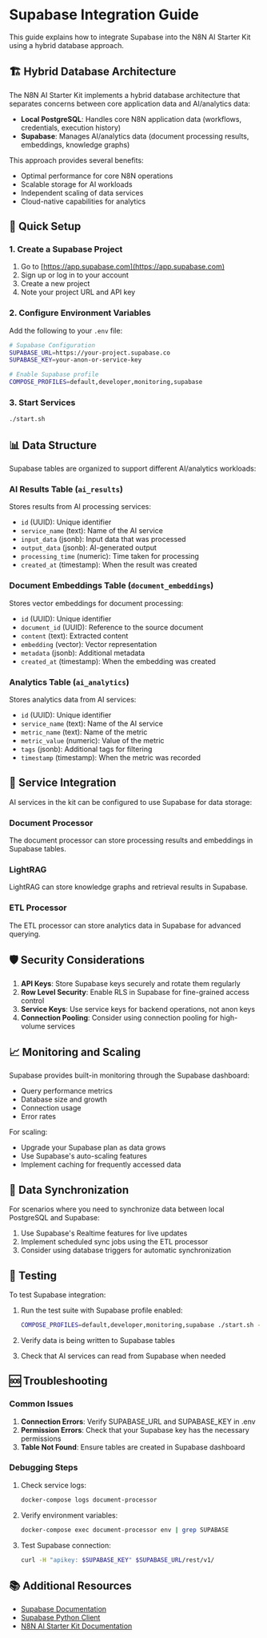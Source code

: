# Supabase Integration Guide

This guide explains how to integrate Supabase into the N8N AI Starter Kit using a hybrid database approach.

## 🏗️ Hybrid Database Architecture

The N8N AI Starter Kit implements a hybrid database architecture that separates concerns between core application data and AI/analytics data:

- **Local PostgreSQL**: Handles core N8N application data (workflows, credentials, execution history)
- **Supabase**: Manages AI/analytics data (document processing results, embeddings, knowledge graphs)

This approach provides several benefits:
- Optimal performance for core N8N operations
- Scalable storage for AI workloads
- Independent scaling of data services
- Cloud-native capabilities for analytics

## 🚀 Quick Setup

### 1. Create a Supabase Project

1. Go to [https://app.supabase.com](https://app.supabase.com)
2. Sign up or log in to your account
3. Create a new project
4. Note your project URL and API key

### 2. Configure Environment Variables

Add the following to your `.env` file:

```bash
# Supabase Configuration
SUPABASE_URL=https://your-project.supabase.co
SUPABASE_KEY=your-anon-or-service-key

# Enable Supabase profile
COMPOSE_PROFILES=default,developer,monitoring,supabase
```

### 3. Start Services

```bash
./start.sh
```

## 📊 Data Structure

Supabase tables are organized to support different AI/analytics workloads:

### AI Results Table (`ai_results`)
Stores results from AI processing services:
- `id` (UUID): Unique identifier
- `service_name` (text): Name of the AI service
- `input_data` (jsonb): Input data that was processed
- `output_data` (jsonb): AI-generated output
- `processing_time` (numeric): Time taken for processing
- `created_at` (timestamp): When the result was created

### Document Embeddings Table (`document_embeddings`)
Stores vector embeddings for document processing:
- `id` (UUID): Unique identifier
- `document_id` (UUID): Reference to the source document
- `content` (text): Extracted content
- `embedding` (vector): Vector representation
- `metadata` (jsonb): Additional metadata
- `created_at` (timestamp): When the embedding was created

### Analytics Table (`ai_analytics`)
Stores analytics data from AI services:
- `id` (UUID): Unique identifier
- `service_name` (text): Name of the AI service
- `metric_name` (text): Name of the metric
- `metric_value` (numeric): Value of the metric
- `tags` (jsonb): Additional tags for filtering
- `timestamp` (timestamp): When the metric was recorded

## 🔧 Service Integration

AI services in the kit can be configured to use Supabase for data storage:

### Document Processor
The document processor can store processing results and embeddings in Supabase tables.

### LightRAG
LightRAG can store knowledge graphs and retrieval results in Supabase.

### ETL Processor
The ETL processor can store analytics data in Supabase for advanced querying.

## 🛡️ Security Considerations

1. **API Keys**: Store Supabase keys securely and rotate them regularly
2. **Row Level Security**: Enable RLS in Supabase for fine-grained access control
3. **Service Keys**: Use service keys for backend operations, not anon keys
4. **Connection Pooling**: Consider using connection pooling for high-volume services

## 📈 Monitoring and Scaling

Supabase provides built-in monitoring through the Supabase dashboard:
- Query performance metrics
- Database size and growth
- Connection usage
- Error rates

For scaling:
- Upgrade your Supabase plan as data grows
- Use Supabase's auto-scaling features
- Implement caching for frequently accessed data

## 🔄 Data Synchronization

For scenarios where you need to synchronize data between local PostgreSQL and Supabase:

1. Use Supabase's Realtime features for live updates
2. Implement scheduled sync jobs using the ETL processor
3. Consider using database triggers for automatic synchronization

## 🧪 Testing

To test Supabase integration:

1. Run the test suite with Supabase profile enabled:
   ```bash
   COMPOSE_PROFILES=default,developer,monitoring,supabase ./start.sh --test
   ```

2. Verify data is being written to Supabase tables
3. Check that AI services can read from Supabase when needed

## 🆘 Troubleshooting

### Common Issues

1. **Connection Errors**: Verify SUPABASE_URL and SUPABASE_KEY in .env
2. **Permission Errors**: Check that your Supabase key has the necessary permissions
3. **Table Not Found**: Ensure tables are created in Supabase dashboard

### Debugging Steps

1. Check service logs:
   ```bash
   docker-compose logs document-processor
   ```

2. Verify environment variables:
   ```bash
   docker-compose exec document-processor env | grep SUPABASE
   ```

3. Test Supabase connection:
   ```bash
   curl -H "apikey: $SUPABASE_KEY" $SUPABASE_URL/rest/v1/
   ```

## 📚 Additional Resources

- [Supabase Documentation](https://supabase.com/docs)
- [Supabase Python Client](https://supabase.com/docs/guides/getting-started/tutorials/with-python)
- [N8N AI Starter Kit Documentation](./README.md)
